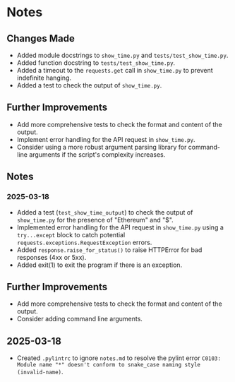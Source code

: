 # Notes

## Changes Made

*   Added module docstrings to `show_time.py` and `tests/test_show_time.py`.
*   Added function docstring to `tests/test_show_time.py`.
*   Added a timeout to the `requests.get` call in `show_time.py` to prevent indefinite hanging.
*   Added a test to check the output of `show_time.py`.

## Further Improvements

*   Add more comprehensive tests to check the format and content of the output.
*   Implement error handling for the API request in `show_time.py`.
*   Consider using a more robust argument parsing library for command-line arguments if the script's complexity increases.

## Notes

### 2025-03-18

*   Added a test (`test_show_time_output`) to check the output of `show_time.py` for the presence of "Ethereum" and "$".
*   Implemented error handling for the API request in `show_time.py` using a `try...except` block to catch potential `requests.exceptions.RequestException` errors.
*   Added `response.raise_for_status()` to raise HTTPError for bad responses (4xx or 5xx).
*   Added exit(1) to exit the program if there is an exception.

## Further Improvements

*   Add more comprehensive tests to check the format and content of the output.
*   Consider adding command line arguments.

## 2025-03-18

*   Created `.pylintrc` to ignore `notes.md` to resolve the pylint error `C0103: Module name "*" doesn't conform to snake_case naming style (invalid-name)`.

